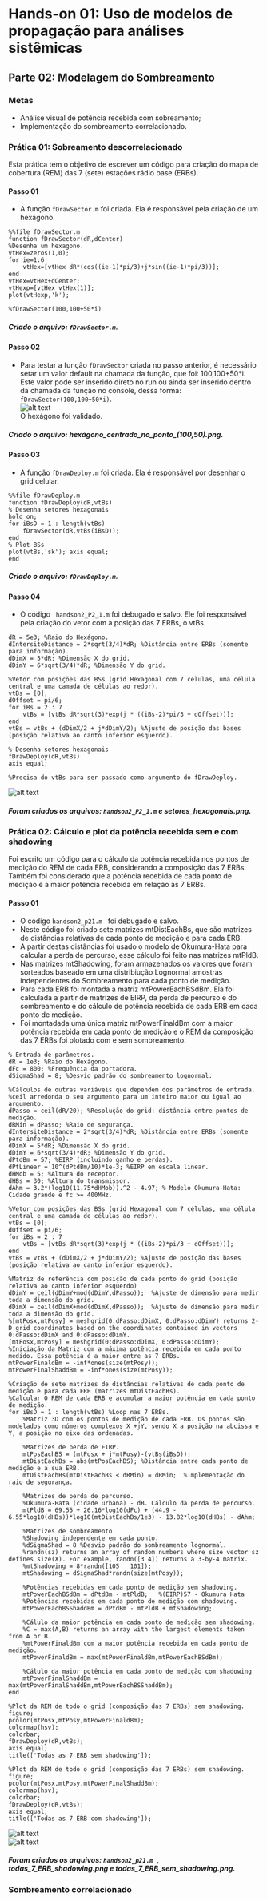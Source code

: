 # Hands-on 01: Uso de modelos de propagação para análises sistêmicas
## Parte 02: Modelagem do Sombreamento
### Metas
* Análise visual de potência recebida com sobreamento;
* Implementação do sombreamento correlacionado.

### Prática 01: Sobreamento descorrelacionado
Esta prática tem o objetivo de escrever um código para criação do mapa de cobertura (REM) das 7 (sete) estações rádio base (ERBs).
#### Passo 01
* A função ```fDrawSector.m``` foi criada. Ela é responsável pela criação de um hexágono.
```
%%file fDrawSector.m
function fDrawSector(dR,dCenter)
%Desenha um hexagono.
vtHex=zeros(1,0);
for ie=1:6
    vtHex=[vtHex dR*(cos((ie-1)*pi/3)+j*sin((ie-1)*pi/3))];
end
vtHex=vtHex+dCenter;
vtHexp=[vtHex vtHex(1)];
plot(vtHexp,'k');

%fDrawSector(100,100+50*i)
```
##### Criado o arquivo: ```fDrawSector.m```.

#### Passo 02
* Para testar a função ```fDrawSector``` criada no passo anterior, é necessário setar um valor default na chamada da função, que foi: 100,100+50*i.  
Este valor pode ser inserido direto no run ou ainda ser inserido dentro da chamada da função no console, dessa forma: ```fDrawSector(100,100+50*i)```.  
![alt text](Prática_01/hexágono_centrado_no_ponto_(100,50).png)   
O hexágono foi validado.
##### Criado o arquivo: hexágono_centrado_no_ponto_(100,50).png.

#### Passo 03
* A função ```fDrawDeploy.m``` foi criada. Ela é responsável por desenhar o grid celular. 
```
%%file fDrawDeploy.m
function fDrawDeploy(dR,vtBs)
% Desenha setores hexagonais
hold on;
for iBsD = 1 : length(vtBs)
    fDrawSector(dR,vtBs(iBsD));
end
% Plot BSs
plot(vtBs,'sk'); axis equal;
end
```
##### Criado o arquivo: ```fDrawDeploy.m```.

#### Passo 04
* O código ``` handson2_P2_1.m``` foi debugado e salvo. Ele foi responsável pela criação do vetor com a posição das 7 ERBs, o vtBs.
```
dR = 5e3; %Raio do Hexágono.
dIntersiteDistance = 2*sqrt(3/4)*dR; %Distância entre ERBs (somente para informação).
dDimX = 5*dR; %Dimensão X do grid.
dDimY = 6*sqrt(3/4)*dR; %Dimensão Y do grid.

%Vetor com posições das BSs (grid Hexagonal com 7 células, uma célula central e uma camada de células ao redor).
vtBs = [0];
dOffset = pi/6;
for iBs = 2 : 7
    vtBs = [vtBs dR*sqrt(3)*exp(j * ((iBs-2)*pi/3 + dOffset))];
end
vtBs = vtBs + (dDimX/2 + j*dDimY/2); %Ajuste de posição das bases (posição relativa ao canto inferior esquerdo).

% Desenha setores hexagonais
fDrawDeploy(dR,vtBs)
axis equal;

%Precisa do vtBs para ser passado como argumento do fDrawDeploy.
```
![alt text](Prática_01/setores_hexagonais.png)   
##### Foram criados os arquivos: ```handson2_P2_1.m``` e setores_hexagonais.png.

### Prática 02: Cálculo e plot da potência recebida sem e com shadowing
Foi escrito um código para o cálculo da potência recebida nos pontos de medição do REM de cada ERB, considerando a composição das 7 ERBs. Também foi considerado que a potência recebida de cada ponto de medição é a maior potência recebida em relação às 7 ERBs.

#### Passo 01
* O código ```handson2_p21.m ``` foi debugado e salvo.  
* Neste código foi criado sete matrizes mtDistEachBs, que são matrizes de distâncias relativas de cada ponto de medição e para cada ERB.
* A partir destas distâncias foi usado o modelo de Okumura-Hata para calcular a perda de percurso, esse cálculo foi feito nas matrizes mtPldB.
* Nas matrizes mtShadowing, foram armazenados os valores que foram sorteados baseado em uma distribiução Lognormal amostras independentes do Sombreamento para cada ponto de medição.
* Para cada ERB foi montada a matriz mtPowerEachBSdBm. Ela foi calculada a partir de matrizes de EIRP, da perda de percurso e do sombreamento e do cálculo de potência recebida de cada ERB em cada ponto de medição.
* Foi montadada uma única matriz mtPowerFinaldBm com a maior potência recebida em cada ponto de medição e o REM da composição das 7 ERBs foi plotado com e sem sombreamento.
```
% Entrada de parâmetros.-
dR = 1e3; %Raio do Hexágono.
dFc = 800; %Frequência da portadora.
dSigmaShad = 8; %Desvio padrão do sombreamento lognormal.

%Cálculos de outras variáveis que dependem dos parâmetros de entrada.
%ceil arredonda o seu argumento para um inteiro maior ou igual ao argumento.
dPasso = ceil(dR/20); %Resolução do grid: distância entre pontos de medição.
dRMin = dPasso; %Raio de segurança.
dIntersiteDistance = 2*sqrt(3/4)*dR; %Distância entre ERBs (somente para informação).
dDimX = 5*dR; %Dimensão X do grid.
dDimY = 6*sqrt(3/4)*dR; %Dimensão Y do grid.
dPtdBm = 57; %EIRP (incluindo ganho e perdas).
dPtLinear = 10^(dPtdBm/10)*1e-3; %EIRP em escala linear.
dHMob = 5; %Altura do receptor.
dHBs = 30; %Altura do transmissor.
dAhm = 3.2*(log10(11.75*dHMob)).^2 - 4.97; % Modelo Okumura-Hata: Cidade grande e fc >= 400MHz.

%Vetor com posições das BSs (grid Hexagonal com 7 células, uma célula central e uma camada de células ao redor).
vtBs = [0];
dOffset = pi/6;
for iBs = 2 : 7
    vtBs = [vtBs dR*sqrt(3)*exp(j * ((iBs-2)*pi/3 + dOffset))];
end
vtBs = vtBs + (dDimX/2 + j*dDimY/2); %Ajuste de posição das bases (posição relativa ao canto inferior esquerdo).

%Matriz de referência com posição de cada ponto do grid (posição relativa ao canto inferior esquerdo)
dDimY = ceil(dDimY+mod(dDimY,dPasso));  %Ajuste de dimensão para medir toda a dimensão do grid.
dDimX = ceil(dDimX+mod(dDimX,dPasso));  %Ajuste de dimensão para medir toda a dimensão do grid.
%[mtPosx,mtPosy] = meshgrid(0:dPasso:dDimX, 0:dPasso:dDimY) returns 2-D grid coordinates based on the coordinates contained in vectors 0:dPasso:dDimX and 0:dPasso:dDimY.
[mtPosx,mtPosy] = meshgrid(0:dPasso:dDimX, 0:dPasso:dDimY);
%Iniciação da Matriz com a máxima potência recebida em cada ponto medido. Essa potência é a maior entre as 7 ERBs.
mtPowerFinaldBm = -inf*ones(size(mtPosy));
mtPowerFinalShaddBm = -inf*ones(size(mtPosy));

%Criação de sete matrizes de distâncias relativas de cada ponto de medição e para cada ERB (matrizes mtDistEachBs).
%Calcular O REM de cada ERB e acumular a maior potência em cada ponto de medição.
for iBsD = 1 : length(vtBs) %Loop nas 7 ERBs.
    %Matriz 3D com os pontos de medição de cada ERB. Os pontos são modelados como números complexos X +jY, sendo X a posição na abcissa e Y, a posição no eixo das ordenadas.
    
    %Matrizes de perda de EIRP.
    mtPosEachBS = (mtPosx + j*mtPosy)-(vtBs(iBsD));
    mtDistEachBs = abs(mtPosEachBS); %Distância entre cada ponto de medição e a sua ERB.
    mtDistEachBs(mtDistEachBs < dRMin) = dRMin;  %Implementação do raio de segurança.
    
    %Matrizes de perda de percurso.
    %Okumura-Hata (cidade urbana) - dB. Cálculo da perda de percurso.
    mtPldB = 69.55 + 26.16*log10(dFc) + (44.9 - 6.55*log10(dHBs))*log10(mtDistEachBs/1e3) - 13.82*log10(dHBs) - dAhm;
    
    %Matrizes de sombreamento.
    %Shadowing independente em cada ponto.
    %dSigmaShad = 8 %Desvio padrão do sombreamento lognormal.
    %randn(sz) returns an array of random numbers where size vector sz defines size(X). For example, randn([3 4]) returns a 3-by-4 matrix.
    %mtShadowing = 8*randn([105   101]);
    mtShadowing = dSigmaShad*randn(size(mtPosy));
    
    %Potências recebidas em cada ponto de medição sem shadowing.
    mtPowerEachBSdBm = dPtdBm - mtPldB;   %(EIRP)57 - Okumura Hata        
    %Potências recebidas em cada ponto de medição com shadowing.
    mtPowerEachBSShaddBm = dPtdBm - mtPldB + mtShadowing;  
    
    %Cálulo da maior potência em cada ponto de medição sem shadowing.
    %C = max(A,B) returns an array with the largest elements taken from A or B.
    %mtPowerFinaldBm com a maior potência recebida em cada ponto de medição.
    mtPowerFinaldBm = max(mtPowerFinaldBm,mtPowerEachBSdBm);
    
    %Cálulo da maior potência em cada ponto de medição com shadowing
    mtPowerFinalShaddBm = max(mtPowerFinalShaddBm,mtPowerEachBSShaddBm);
end

%Plot da REM de todo o grid (composição das 7 ERBs) sem shadowing.
figure;
pcolor(mtPosx,mtPosy,mtPowerFinaldBm);
colormap(hsv);
colorbar;
fDrawDeploy(dR,vtBs);
axis equal;
title(['Todas as 7 ERB sem shadowing']);

%Plot da REM de todo o grid (composição das 7 ERBs) sem shadowing.
figure;
pcolor(mtPosx,mtPosy,mtPowerFinalShaddBm);
colormap(hsv);
colorbar;
fDrawDeploy(dR,vtBs);
axis equal;
title(['Todas as 7 ERB com shadowing']);
```
![alt text](Prática_02/todas_7_ERB_shadowing.png)   
![alt text](Prática_02/todas_7_ERB_sem_shadowing.png)   
##### Foram criados os arquivos: ```handson2_p21.m ```, todas_7_ERB_shadowing.png e todas_7_ERB_sem_shadowing.png.

### Sombreamento correlacionado